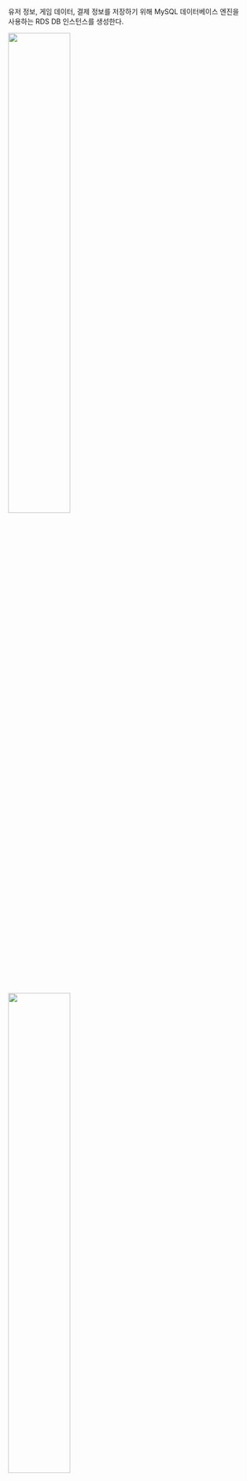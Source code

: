 유저 정보, 게임 데이터, 결제 정보를 저장하기 위해 MySQL 데이터베이스 엔진을  
사용하는 RDS DB 인스턴스를 생성한다.   
  
<img src="https://user-images.githubusercontent.com/33191974/160237793-48557297-0816-416d-a051-c347832de8bc.png" width="50%" height="50%"/>  
<img src="https://user-images.githubusercontent.com/33191974/160237835-888fba4b-ea53-46b2-83e5-debb89317bd0.png" width="50%" height="50%"/>    
  
EC2 인스턴스에서 접근할 수 있도록 'RDS DB 인스턴스 Security Group 생성 및  
설정하기'를 참조하여 RDS DB 인스턴스에 Security Group을 설정하기 바란다.   



























